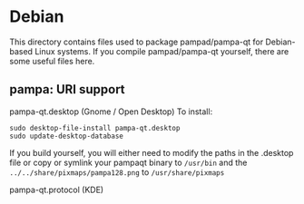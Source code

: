 
Debian
====================
This directory contains files used to package pampad/pampa-qt
for Debian-based Linux systems. If you compile pampad/pampa-qt yourself, there are some useful files here.

## pampa: URI support ##


pampa-qt.desktop  (Gnome / Open Desktop)
To install:

	sudo desktop-file-install pampa-qt.desktop
	sudo update-desktop-database

If you build yourself, you will either need to modify the paths in
the .desktop file or copy or symlink your pampaqt binary to `/usr/bin`
and the `../../share/pixmaps/pampa128.png` to `/usr/share/pixmaps`

pampa-qt.protocol (KDE)

